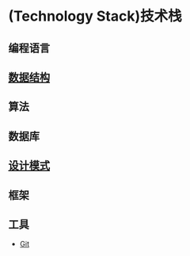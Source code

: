 #  (Technology Stack)技术栈

## 编程语言

## [数据结构](https://github.com/huzhengxing/data-structure)

## 算法

## 数据库

## [设计模式](https://github.com/huzhengxing/design-pattern)

## 框架

## 工具

- [Git]([https://github.com/huzhengxing/technology-stack/tree/master/%E5%B7%A5%E5%85%B7](https://github.com/huzhengxing/technology-stack/tree/master/工具))

